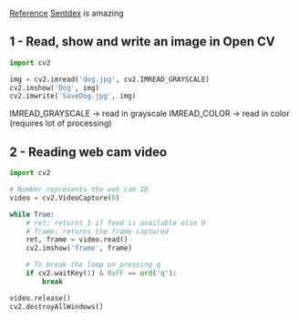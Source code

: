 [Reference](https://pythonprogramming.net/loading-images-python-opencv-tutorial/)
[Sentdex](https://www.youtube.com/channel/UCfzlCWGWYyIQ0aLC5w48gBQ) is amazing

## 1 - Read, show and write an image in Open CV

```python
import cv2

img = cv2.imread('dog.jpg', cv2.IMREAD_GRAYSCALE)
cv2.imshow('Dog', img)
cv2.imwrite('SaveDog.jpg', img)
```

IMREAD_GRAYSCALE -> read in grayscale
IMREAD_COLOR -> read in color (requires lot of processing)

## 2 - Reading web cam video

```python
import cv2

# Number represents the web cam ID
video = cv2.VideoCapture(0)

while True:
    # ret: returns 1 if feed is available else 0
    # frame: returns the frame captured
    ret, frame = video.read()
    cv2.imshow('frame', frame)

    # To break the loop on pressing q
    if cv2.waitKey(1) & 0xFF == ord('q'):
        break

video.release()
cv2.destroyAllWindows()
```
